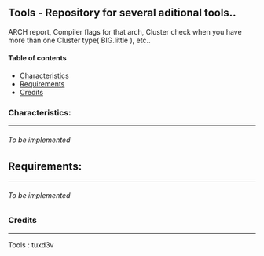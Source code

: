 Tools - Repository for several aditional tools..
---

ARCH report, Compiler flags for that arch, Cluster check when you have more than one Cluster type( BIG.little ), etc..

#### Table of contents
* [Characteristics](#characteristics)
* [Requirements](#requirements)
* [Credits](#credits)


### Characteristics:
----
    
###### To be implemented 


## Requirements:
----

###### To be implemented 


### Credits
----
Tools             : tuxd3v
